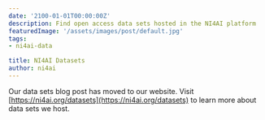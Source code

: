 ```yaml
---
date: '2100-01-01T00:00:00Z'
description: Find open access data sets hosted in the NI4AI platform
featuredImage: '/assets/images/post/default.jpg'
tags:
- ni4ai-data

title: NI4AI Datasets
author: ni4ai
---
```


Our data sets blog post has moved to our website. Visit [https://ni4ai.org/datasets](https://ni4ai.org/datasets) to learn more about data sets we host.